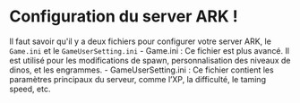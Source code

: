 # Configuration du server ARK ! 
Il faut savoir qu'il y a deux fichiers pour configurer votre server ARK, le `Game.ini` et le `GameUserSetting.ini` - Game.ini : Ce fichier est plus avancé. Il est utilisé pour les modifications de spawn, personnalisation des niveaux de dinos, et les engrammes. - GameUserSetting.ini : Ce fichier contient les paramètres principaux du serveur, comme l’XP, la difficulté, le taming speed, etc.